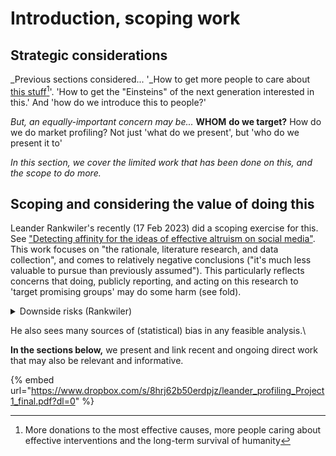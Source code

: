 # Introduction, scoping work

## Strategic considerations

_Previous sections considered...  '_How to get more people to care about [this stuff](#user-content-fn-1)[^1]'. 'How to get the "Einsteins" of the next generation interested in this.' And 'how do we introduce this to people?'&#x20;

_But, an equally-important concern may be..._ **WHOM** **do we target?**  How do we do market profiling? Not just 'what do we present', but 'who do we present it to'

_In this section, we cover the limited work that has been done on this, and the scope to do more._&#x20;



## Scoping and considering the value of doing this

Leander Rankwiler's recently (17 Feb 2023) did a scoping exercise for this. See ["Detecting affinity for the ideas of effective altruism on social media"](https://www.dropbox.com/s/8hrj62b50erdpjz/leander\_profiling\_Project1\_final.pdf?dl=0).  This work  focuses on "the rationale, literature research, and data collection", and comes to relatively negative conclusions ("it's much less valuable to pursue than previously assumed"). This particularly reflects concerns that doing, publicly reporting, and acting on this research to 'target promising groups' may do some harm (see fold).

<details>

<summary>Downside risks (Rankwiler)</summary>

* Risk of harming the diversity (of personalities) within EA, by targeting the "typical" EA personality.
* "Risk of negative public perception of the method of using personality traits to find promising users (à la Cambridge Analytica)"\


</details>

&#x20;He also sees many sources of (statistical) bias in any feasible analysis.\


**In the sections below,** we present and link recent and ongoing direct work that may also be relevant and informative.

&#x20;





{% embed url="https://www.dropbox.com/s/8hrj62b50erdpjz/leander_profiling_Project1_final.pdf?dl=0" %}



[^1]: More donations to the most effective causes, more people caring about effective interventions and the long-term survival of humanity

